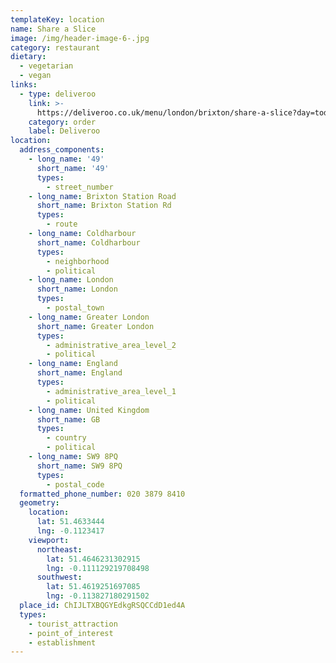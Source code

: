 ```yaml
---
templateKey: location
name: Share a Slice
image: /img/header-image-6-.jpg
category: restaurant
dietary:
  - vegetarian
  - vegan
links:
  - type: deliveroo
    link: >-
      https://deliveroo.co.uk/menu/london/brixton/share-a-slice?day=today&postcode=SE154ST&time=1315
    category: order
    label: Deliveroo
location:
  address_components:
    - long_name: '49'
      short_name: '49'
      types:
        - street_number
    - long_name: Brixton Station Road
      short_name: Brixton Station Rd
      types:
        - route
    - long_name: Coldharbour
      short_name: Coldharbour
      types:
        - neighborhood
        - political
    - long_name: London
      short_name: London
      types:
        - postal_town
    - long_name: Greater London
      short_name: Greater London
      types:
        - administrative_area_level_2
        - political
    - long_name: England
      short_name: England
      types:
        - administrative_area_level_1
        - political
    - long_name: United Kingdom
      short_name: GB
      types:
        - country
        - political
    - long_name: SW9 8PQ
      short_name: SW9 8PQ
      types:
        - postal_code
  formatted_phone_number: 020 3879 8410
  geometry:
    location:
      lat: 51.4633444
      lng: -0.1123417
    viewport:
      northeast:
        lat: 51.4646231302915
        lng: -0.111129219708498
      southwest:
        lat: 51.4619251697085
        lng: -0.113827180291502
  place_id: ChIJLTXBQGYEdkgRSQCCdD1ed4A
  types:
    - tourist_attraction
    - point_of_interest
    - establishment
---
```

